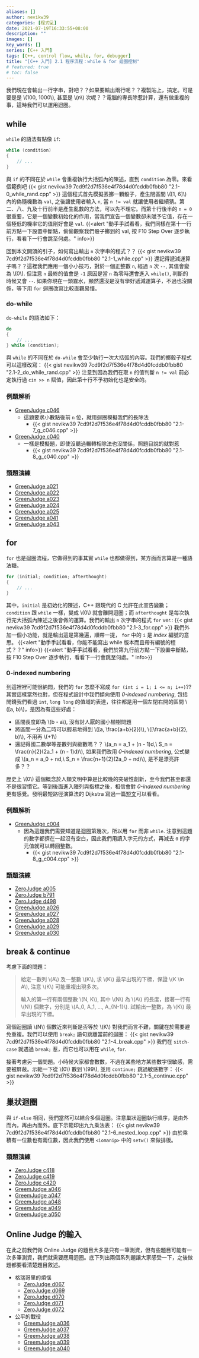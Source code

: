 ```yaml
---
aliases: []
author: nevikw39
categories: [程式💻]
date: 2021-07-19T16:33:55+08:00
description: ""
images: []
key_words: []
series: [C++ 入門]
tags: [C++, control flow, while, for, debugger]
title: "[C++ 入門] 2.1 程序流程：while & for 迴圈控制"
# featured: true
# toc: false
---
```


我們現在會輸出一行字串，對吧？？如果要輸出兩行呢？？複製貼上，搞定。可是要是是 \\(100, 1000\\), 甚至是 \\(n\\) 次呢？？電腦的專長除惹計算，還有做重複的事，這時我們可以運用迴圈。

## while

`while` 的語法有點像 `if`:
```cpp
while (condition)
{
    // ...
}
```
與 `if` 的不同在於 `while` 會重複執行大括弧內的陳述，直到 `condition` 為零。來看個範例吧
{{< gist nevikw39 7cd9f2d7f536e4f78d4d0fcddb0fbb80 "2.1-0_while_rand.cpp" >}}
這個程式首先模擬丟擲一顆骰子，產生閉區間 \\([1, 6]\\) 內的偽隨機數為 `val`, 之後讓使用者輸入 `n`, 當 `n != val` 就讓使用者繼續猜。第二、八、九及十行前半是產生亂數的方法，可以先不理它。而第十行後半的 `n = 0` 很重要，它是一個變數初始化的作用，當我們宣告一個變數卻未賦予它值，存在一個極低的機率它的值剛好會是 `val`.
{{<alert "動手手試看看，我們同樣在第十一行前方點一下設置中斷點，偷偷觀察我們骰子擲到的 val, 按 F10 Step Over 逐步執行，看看下一行會跳至何處。" info>}}

回到本文開頭的引子，如何寫出輸出 `n` 次字串的程式？？
{{< gist nevikw39 7cd9f2d7f536e4f78d4d0fcddb0fbb80 "2.1-1_while.cpp" >}}
還記得遞減運算子嗎？？這裡我們應用一個小小技巧，對於一個正整數 `n`, 經過 `n` 次 `--`, 其值會變為 \\(0\\). 但注意 `n` 最終的值會是 `-1` 原因是當 `n` 為零時還會進入 `while()`, 判斷的時候又會 `--`. 如果你現在一頭霧水，顯然還沒是沒有學好遞減運算子，不過也沒關係，等下用 `for` 迴圈改寫比較直觀易懂。

### do-while

`do-while` 的語法如下：
```cpp
do
{
    // ...
} while (condition);
```
與 `while` 的不同在於 `do-while` 會至少執行一次大括弧的內容。我們的擲骰子程式可以這樣改寫：
{{< gist nevikw39 7cd9f2d7f536e4f78d4d0fcddb0fbb80 "2.1-2_do_while_rand.cpp" >}}
注意到因為我們在取 `n` 的值判斷 `n != val` 前必定執行過 `cin >> n` 賦值，因此第十行不予初始化也是安全的。

### 例題解析

- [GreenJudge c046](http://www.tcgs.tc.edu.tw:1218/ShowProblem?problemid=c046)
    + 這題要求小數點後前 `n` 位，就用迴圈模擬我們的長除法
        * {{< gist nevikw39 7cd9f2d7f536e4f78d4d0fcddb0fbb80 "2.1-7_g_c046.cpp" >}}
- [GreenJudge c040](http://www.tcgs.tc.edu.tw:1218/ShowProblem?problemid=c040)
    + 一樣是模擬題，即使沒聽過輾轉相除法也沒關係，照題目說的就對惹
        * {{< gist nevikw39 7cd9f2d7f536e4f78d4d0fcddb0fbb80 "2.1-8_g_c040.cpp" >}}

### 類題演練

- [GreenJudge a021](http://www.tcgs.tc.edu.tw:1218/ShowProblem?problemid=a021)
- [GreenJudge a022](http://www.tcgs.tc.edu.tw:1218/ShowProblem?problemid=a022)
- [GreenJudge a023](http://www.tcgs.tc.edu.tw:1218/ShowProblem?problemid=a023)
- [GreenJudge a024](http://www.tcgs.tc.edu.tw:1218/ShowProblem?problemid=a024)
- [GreenJudge a025](http://www.tcgs.tc.edu.tw:1218/ShowProblem?problemid=a025)
- [GreenJudge a041](http://www.tcgs.tc.edu.tw:1218/ShowProblem?problemid=a041)
- [GreenJudge a043](http://www.tcgs.tc.edu.tw:1218/ShowProblem?problemid=a043)

## for

`for` 也是迴圈流程，它做得到的事其實 `while` 也都做得到，某方面而言算是一種語法糖。
```cpp
for (initial; condition; afterthought)
{
    // ...
}
```
其中，`initial` 是初始化的陳述，C++ 跟現代的 C 允許在此宣告變數；`condition` 跟 `while` 一樣，變成 \\(0\\) 就會離開迴圈；而 `afterthought` 是每次執行完大括弧內陳述之後會做的運算。我們的輸出 `n` 次字串的程式 `for` ver.:
{{< gist nevikw39 7cd9f2d7f536e4f78d4d0fcddb0fbb80 "2.1-3_for.cpp" >}}
我們外加一個小功能，就是輸出這是第幾遍，順帶一提， `for` 中的 `i` 是 _index_ 編號的意思。
{{<alert "動手手試看看，你能不能寫出 while 版本而且帶有編號的程式？？" info>}}
{{<alert "動手手試看看，我們於第九行前方點一下設置中斷點，按 F10 Step Over 逐步執行，看看下一行會跳至何處。" info>}}

### 0-indexed numbering

到這裡裡可能很納悶，我們的 `for` 怎麼不寫成 `for (int i = 1; i <= n; i++)`?? 其實這樣當然也對，但在程式設計中我們傾向使用 _0-indexed numbering_, 包括閒錢我們看過 `int`, `long long` 的值域的表達，往往都是用一個左閉右開的區間 \\([a, b)\\)，是因為有這些好處：
- 區間長度即為 \\(b - a\\), 沒有討人厭的國小植樹問題
- 將區間一分為二時可以輕易地得到 \\([a, \frac{a+b}{2})\\), \\([\frac{a+b}{2}, b)\\), 不用再 \\(+1\\)
- 還記得國二數學等差數列與級數嗎？？ \\(a_n = a_1 + (n - 1)d,\ S_n = \frac{n}{2}(2a_1 + (n - 1)d)\\), 如果我們改用 _0-indexed numbering_, 公式變成 \\(a_n = a_0 + nd,\ S_n = \frac{n+1}{2}(2a_0 + nd)\\), 是不是漂亮許多？？

歷史上 \\(0\\) 這個概念於人類文明中算是比較晚的突破性創新，至今我們甚至都還不是很習慣它。等到後面進入陣列與指標之後，相信會對 _0-indexed numbering_ 更有感覺。發明最短路徑演算法的 Dijkstra 寫過一篇[短文](https://www.cs.utexas.edu/users/EWD/transcriptions/EWD08xx/EWD831.html)可以看看。

### 例題解析

- [GreenJudge c004](http://www.tcgs.tc.edu.tw:1218/ShowProblem?problemid=c004)
    + 因為這題我們需要知道是迴圈第幾次，所以用 `for` 而非 `while`. 注意到這題的數字都擠在一起沒有空白，因此我們用讀入字元的方式，再減去 `0` 的字元值就可以轉回整數。
        * {{< gist nevikw39 7cd9f2d7f536e4f78d4d0fcddb0fbb80 "2.1-8_g_c004.cpp" >}}

### 類題演練

- [ZeroJudge a005](https://zerojudge.tw/ShowProblem?problemid=a005)
- [ZeroJudge b791](https://zerojudge.tw/ShowProblem?problemid=b971)
- [ZeroJudge d498](https://zerojudge.tw/ShowProblem?problemid=d498)
- [GreenJudge a026](http://www.tcgs.tc.edu.tw:1218/ShowProblem?problemid=a026)
- [GreenJudge a027](http://www.tcgs.tc.edu.tw:1218/ShowProblem?problemid=a027)
- [GreenJudge a028](http://www.tcgs.tc.edu.tw:1218/ShowProblem?problemid=a028)
- [GreenJudge a029](http://www.tcgs.tc.edu.tw:1218/ShowProblem?problemid=a029)
- [GreenJudge a030](http://www.tcgs.tc.edu.tw:1218/ShowProblem?problemid=a030)

## break & continue

考慮下面的問題：
> 給定一數列 \\(A\\) 及一整數 \\(K\\), 求 \\(K\\) 最早出現的下標，保證 \\(K \in A\\), 注意 \\(K\\) 可能重複出現多次。
>
> 輸入的第一行有兩個整數 \\(N, K\\), 其中 \\(N\\) 為 \\(A\\) 的長度，接著一行有 \\(N\\) 個數字，分別是 \\(A_0, A_1, ..., A_{N-1}\\). 試輸出一整數，為 \\(K\\) 最早出現的下標。

寫個迴圈讀 \\(N\\) 個數近來判斷是否等於 \\(K\\) 對我們而言不難，關鍵在於需要避免重複。我們可以使用 `break;` 語句跳離當前的迴圈：
{{< gist nevikw39 7cd9f2d7f536e4f78d4d0fcddb0fbb80 "2.1-4_break.cpp" >}}
我們在 `sitch-case` 就遇過 `break;` 惹，而它也可以用在 `while`, `for`.

接著考慮另一個問題。小時候大家都會數數，不過在某些地方某些數字很敏感，需要被屏蔽。示範一下從 \\(0\\) 數到 \\(99\\), 並用 `continue;` 跳過敏感數字：
{{< gist nevikw39 7cd9f2d7f536e4f78d4d0fcddb0fbb80 "2.1-5_continue.cpp" >}}

## 巢狀迴圈

與 `if-else` 相同，我們當然可以結合多個迴圈。注意巢狀迴圈執行順序，是由外而內，再由內而外。底下示範印出九九乘法表：
{{< gist nevikw39 7cd9f2d7f536e4f78d4d0fcddb0fbb80 "2.1-6_nested_loop.cpp" >}}
由於乘積有一位數也有兩位數，因此我們使用 `<iomanip>` 中的 `setw()` 來做排版。

### 類題演練

- [ZeroJudge c418](https://zerojudge.tw/ShowProblem?problemid=c418)
- [ZeroJudge c419](https://zerojudge.tw/ShowProblem?problemid=c419)
- [ZeroJudge c420](https://zerojudge.tw/ShowProblem?problemid=c420)
- [GreemJudge a046](http://www.tcgs.tc.edu.tw:1218/ShowProblem?problemid=a046)
- [GreemJudge a047](http://www.tcgs.tc.edu.tw:1218/ShowProblem?problemid=a047)
- [GreemJudge a048](http://www.tcgs.tc.edu.tw:1218/ShowProblem?problemid=a048)
- [GreemJudge a049](http://www.tcgs.tc.edu.tw:1218/ShowProblem?problemid=a049)
- [GreemJudge a050](http://www.tcgs.tc.edu.tw:1218/ShowProblem?problemid=a050)

## Online Judge 的輸入

在此之前我們做 Online Judge 的題目大多是只有一筆測資，但有些題目可能有一次多筆測資，我們就需要應用迴圈。底下列出兩個系列題讓大家感受一下，之後做題都要看清楚題目敘述。

- 格瑞哥里的煩惱
    + [ZeroJudge d067](https://zerojudge.tw/ShowProblem?problemid=d067)
    + [ZeroJudge d069](https://zerojudge.tw/ShowProblem?problemid=d069)
    + [ZeroJudge d070](https://zerojudge.tw/ShowProblem?problemid=d070)
    + [ZeroJudge d071](https://zerojudge.tw/ShowProblem?problemid=d071)
    + [ZeroJudge d072](https://zerojudge.tw/ShowProblem?problemid=d072)
- 公平的戰役
    + [GreemJudge a036](http://www.tcgs.tc.edu.tw:1218/ShowProblem?problemid=a036)
    + [GreemJudge a037](http://www.tcgs.tc.edu.tw:1218/ShowProblem?problemid=a037)
    + [GreemJudge a038](http://www.tcgs.tc.edu.tw:1218/ShowProblem?problemid=a038)
    + [GreemJudge a039](http://www.tcgs.tc.edu.tw:1218/ShowProblem?problemid=a039)
    + [GreemJudge a040](http://www.tcgs.tc.edu.tw:1218/ShowProblem?problemid=a040)
